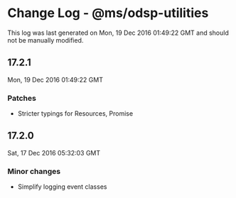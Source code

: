 # Change Log - @ms/odsp-utilities

This log was last generated on Mon, 19 Dec 2016 01:49:22 GMT and should not be manually modified.

## 17.2.1
Mon, 19 Dec 2016 01:49:22 GMT

### Patches

- Stricter typings for Resources, Promise

## 17.2.0
Sat, 17 Dec 2016 05:32:03 GMT

### Minor changes

- Simplify logging event classes

